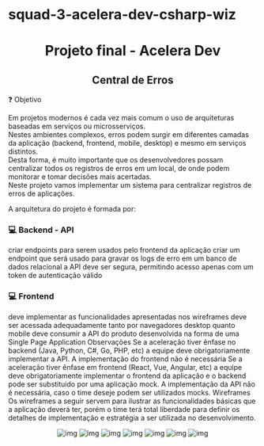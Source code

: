 # squad-3-acelera-dev-csharp-wiz

<h1 align="center">Projeto final - Acelera Dev</h1>


<h2 align="center">Central de Erros</h2>

:question: Objetivo

<p>Em projetos modernos é cada vez mais comum o uso de arquiteturas baseadas em serviços ou microsserviços. </br>
Nestes ambientes complexos, erros podem surgir em diferentes camadas da aplicação (backend, frontend, mobile, desktop) e mesmo em serviços distintos. </br> Desta forma, é muito importante que os desenvolvedores possam centralizar todos os registros de erros em um local, de onde podem monitorar e tomar decisões mais acertadas. </br> Neste projeto vamos implementar um sistema para centralizar registros de erros de aplicações.
</p>

A arquitetura do projeto é formada por:


### :computer: Backend - API
 criar endpoints para serem usados pelo frontend da aplicação
criar um endpoint que será usado para gravar os logs de erro em um banco de dados relacional
a API deve ser segura, permitindo acesso apenas com um token de autenticação válido

###  :computer:  Frontend
deve implementar as funcionalidades apresentadas nos wireframes
deve ser acessada adequadamente tanto por navegadores desktop quanto mobile
deve consumir a API do produto
desenvolvida na forma de uma Single Page Application
Observações
Se a aceleração tiver ênfase no backend (Java, Python, C#, Go, PHP, etc) a equipe deve obrigatoriamente implementar a API. A implementação do frontend não é necessária
Se a aceleração tiver ênfase em frontend (React, Vue, Angular, etc) a equipe deve obrigatoriamente implementar o frontend da aplicação e o backend pode ser substituido por uma aplicação mock. A implementação da API não é necessária, caso o time deseje podem ser utilizados mocks.
Wireframes
Os wireframes a seguir servem para ilustrar as funcionalidades básicas que a aplicação deverá ter, porém o time terá total liberdade para definir os detalhes de implementação e estratégia a ser utilizada no desenvolvimento.



<p align="center">
    <img alt="img" src="https://codenation-challenges.s3-us-west-1.amazonaws.com/central-erros/1-cadastro.png" />
  <img alt="img" src="https://codenation-challenges.s3-us-west-1.amazonaws.com/central-erros/2-login.png" />
   <img alt="img" src="https://codenation-challenges.s3-us-west-1.amazonaws.com/central-erros/3-dashboard.png" />
 <img alt="img" src="https://codenation-challenges.s3-us-west-1.amazonaws.com/central-erros/4-ambientes.png" />
 <img alt="img" src="https://codenation-challenges.s3-us-west-1.amazonaws.com/central-erros/5-order.png" />
 <img alt="img" src="https://codenation-challenges.s3-us-west-1.amazonaws.com/central-erros/6-filtro.png" />
 <img alt="img" src="https://codenation-challenges.s3-us-west-1.amazonaws.com/central-erros/7-detalhes.png" />
</p>

